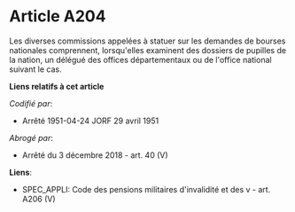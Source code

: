 # Article A204

Les diverses commissions appelées à statuer sur les demandes de bourses nationales comprennent, lorsqu'elles examinent des
dossiers de pupilles de la nation, un délégué des offices départementaux ou de l'office national suivant le cas.

**Liens relatifs à cet article**

_Codifié par_:

  - Arrêté 1951-04-24 JORF 29 avril 1951

_Abrogé par_:

  - Arrêté du 3 décembre 2018 - art. 40 (V)

**Liens**:

  - SPEC_APPLI: Code des pensions militaires d'invalidité et des v - art. A206 (V)
